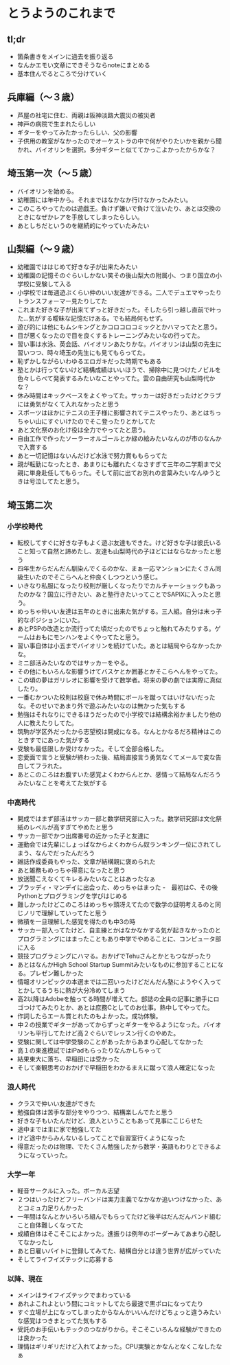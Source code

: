 # とうようのこれまで

## tl;dr

- 箇条書きをメインに過去を振り返る
- なんかエモい文章にできそうならnoteにまとめる
- 基本住んでるところで分けていく

## 兵庫編（〜３歳）

- 芦屋の社宅に住む、両親は阪神淡路大震災の被災者
- 神戸の病院で生まれたらしい
- ギターをやってみたかったらしい、父の影響
- 子供用の教室がなかったのでオーケストラの中で何がやりたいかを親から聞かれ、バイオリンを選択。多分ギターと似ててかっこよかったからかな？

## 埼玉第一次（〜５歳）

- バイオリンを始める。
- 幼稚園には年中から。それまではなかなか行けなかったみたい。
- このころやってたのは遊戯王。負けず嫌いで負けて泣いたり、あとは交換のときになぜかレアを手放してしまったらしい。
- あとしちだというのを継続的にやっていたみたい

## 山梨編（〜９歳）

- 幼稚園でははじめて好きな子が出来たみたい
- 幼稚園の記憶そのぐらいしかない笑その後山梨大の附属小、つまり国立の小学校に受験して入る
- 小学校では毎週遊ぶくらい仲のいい友達ができる。二人でデュエマやったりトランスフォーマー見たりしてた
- これまた好きな子が出来てずっと好きだった。そしたら引っ越し直前で叶った...気がする曖昧な記憶だけある。でも結局何もせず。
- 遊び的には他にもムシキングとかコロコロコミックとかハマってたと思う。
- 目が悪くなったので目を良くするトレーニングみたいなの行ってた。
- 習い事は水泳、英会話、バイオリンあたりかな。バイオリンは山梨の先生に習いつつ、時々埼玉の先生にも見てもらってた。
- 恥ずかしながらいわゆるエロガキだった時期でもある
- 塾とかは行ってないけど結構成績はいいほうで、掃除中に見つけたノビルを色々しらべて発表するみたいなことやってた。雲の自由研究も山梨時代かな？
- 休み時間はキックベースをよくやってた。サッカーは好きだったけどクラブには勇気がなくて入れなかったと思う
- スポーツはほかにテニスの王子様に影響されてテニスやったり、あとはちっちゃい山にすぐいけたのでそこ登ったりとかしてた
- あと文化祭のお化け役は全力でやってたと思う。
- 自由工作で作ったソーラーオルゴールとか緑の絵みたいなんのが市のなんかで入賞する
- あと一切記憶はないんだけど水泳で努力賞ももらってた
- 親が転勤になったとき、あまりにも離れたくなさすぎて三年の二学期まで父親に単身赴任してもらった。そして前に出てお別れの言葉みたいなんゆうときは号泣してたと思う。

## 埼玉第二次

### 小学校時代

- 転校してすぐに好きな子もよく遊ぶ友達もできた。けど好きな子は彼氏いること知って自然と諦めたし、友達も山梨時代の子ほどにはならなかったと思う
- 四年生からだんだん馴染んでくるのかな、まぁ一応マンションにたくさん同級生いたのでそこらへんと仲良くしつつという感じ。
- いきなり私服になったり校則が厳しくなったりでカルチャーショックもあったのかな？国立に行きたい、あと塾行きたいってことでSAPIXに入ったと思う。
- めっちゃ仲いい友達は五年のときに出来た気がする。三人組。自分は末っ子的なポジションにいた。
- あとPSPの改造とか流行ってた頃だったのでちょっと触れてみたりする。ゲームはおもにモンハンをよくやってたと思う。
- 習い事自体は小五までバイオリンを続けていた。あとは結局やらなかったかな。
- ミニ部活みたいなのではサッカーをやる。
- その他にもいろんな影響うけてバスケとか囲碁とかそこらへんをやってた。
- この頃の夢はガリレオに影響を受けて数学者。将来の夢の劇では実際に真似したり。
- 一番むかついた校則は校庭で休み時間にボールを蹴ってはいけないだったな。そのせいであまり外で遊ぶみたいなのは無かった気もする
- 勉強はそれなりにできるほうだったので小学校では結構余裕かましたり他の人に教えたりしてた。
- 筑駒が学区外だったから志望校は開成になる。なんとかなるだろ精神はこのときすでにあった気がする
- 受験も最低限しか受けなかった。そして全部合格した。
- 恋愛面で言うと受験が終わった後、結局直接言う勇気なくてメールで変な告白してフラれた。
- あとこのころはお腹すいた感覚よくわからんとか、感情って結局なんだろうみたいなことを考えてた気がする

### 中高時代

- 開成ではまず部活はサッカー部と数学研究部に入った。数学研究部は文化祭紙のレベルが高すぎてやめたと思う
- サッカー部でかつ出席番号の近かった子と友達に
- 運動会では先輩にしょっぱなからよくわからん奴ランキング一位にされてしまう、なんでだったんだろう
- 雑誌作成委員もやった、文章が結構親に褒められた
- あと雑務もめっちゃ得意になったと思う
- 放送聞こえなくてキレるみたいなことはあったなぁ
- ブラッディ・マンデイに出会った、めっちゃはまった
-　最初はC、その後Pythonとプログラミングを学びはじめる
- 難しかったけどこのころはめっちゃ頭冴えてたので数学の証明考えるのと同じノリで理解していってたと思う
- 微積を一旦理解した感覚を得たのも中3の時
- サッカー部入ってたけど、自主練とかはなかなかする気が起きなかったのとプログラミングにはまったこともあり中学でやめることに、コンピュータ部に入る
- 競技プログラミングにハマる。おかげでTehuさんとかともつながったり
- あとはなんかHigh School Startup Summitみたいなものに参加することになる。プレゼン難しかった
- 情報オリンピックの本選までは二回いったけどだんだん塾にようやく入ってとかしてるうちに熱が大分冷めてしまう
- 高2以降はAdobeを触ってる時間が増えてた。部誌の全員の記事に勝手にロゴつけてみたりとか、あとは庶務Cとしてのお仕事。熱中してやってた。
- 作詞したらエール賞とれたのもよかった。成功体験。
- 中２の授業でギターがあってからずっとギターをやるようになった。バイオリンも平行してたけど高２ぐらいでレッスン行くのやめた。
- 受験に関しては中学受験のことがあったからあまり心配してなかった
- 高１の東進模試ではiPadもらったりなんかしちゃって
- 結果東大に落ち、早稲田には受かった
- そして楽観思考のおかげで早稲田をわかるまえに蹴って浪人確定になった

### 浪人時代

- クラスで仲いい友達ができた
- 勉強自体は苦手な部分をやりつつ、結構楽しんでたと思う
- 好きな子もいたんだけど、浪人ということもあって見事にこじらせた
- 途中までは主に家で勉強してた
- けど途中からみんないるしってことで自習室行くようになった
- 得意だったのは物理、でたくさん勉強したから数学・英語もわりとできるようになっていった。

### 大学一年

- 軽音サークルに入った。ボーカル志望
- ２つはいったけどフリーバンドは実力主義でなかなか追いつけなかった、あとコミュ力足りんかった
- 一年間はなんとかいろいろ組んでもらってたけど後半はだんだんバンド組むこと自体難しくなってた
- 成績自体はそこそこによかった。進振りは例年のボーダーみてあまり心配してなかったし
- あと日雇いバイトに登録してみてた、結構自分とは違う世界が広がっていた
- そしてライフイズテックに応募する

### 以降、現在

- メインはライフイズテックでまわっている
- あれよこれよという間にコミットしてたら最速で黒ポロになってたり
- すぐ立場が上になってしまったからなんかいいんだけどちょっと違うみたいな感覚はつきまとってた気もする
- 受託のお手伝いもテックのつながりから。そこそこいろんな経験ができたのは良かった
- 理情はギリギリだけど入れてよかった。CPU実験とかなんとなくこなしたなぁ

